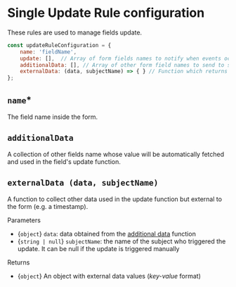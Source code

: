 # Single Update Rule configuration
These rules are used to manage fields update.

```javascript
const updateRuleConfiguration = {
    name: 'fieldName',
    update: [],  // Array of form fields names to notify when events occour
    additionalData: [], // Array of other form field names to send to server
    externalData: (data, subjectName) => { } // Function which returns a json of data
};
```

## `name`*
The field name inside the form.

## `additionalData`
A collection of other fields name whose value will be automatically fetched and used in the field's update function.

## `externalData (data, subjectName)`
A function to collect other data used in the update function but external to the form (e.g. a timestamp).

Parameters

- {`object`} `data`: data obtained from the [additional data](#additionalData-optional) function
- {`string | null`} `subjectName`: the name of the subject who triggered the update. It can be null if the update is triggered manually

Returns

- {`object`} An object with external data values (*key-value* format)
